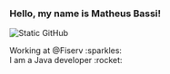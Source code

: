 ### Hello, my name is Matheus Bassi!

<img src="https://img.shields.io/static/v1?label=Overview&message=mtbassi&color=FF6600&style=for-the-badge&logo=GitHub" alt="Static GitHub">

<p>Working at @Fiserv :sparkles:<br/> I am a Java developer :rocket:</p>
